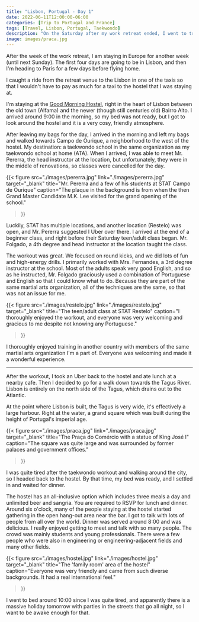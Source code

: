 ```yaml
---
title: "Lisbon, Portugal - Day 1"
date: 2022-06-11T12:00:00-06:00
categories: [Trip to Portugal and France]
tags: [Travel, Lisbon, Portugal, Taekwondo]
description: "On the Saturday after my work retreat ended, I went to train an ATA school in Lisbon and worked out with Mr. Folgado."
image: images/praca.jpg
---
```


After the week of the work retreat, I am staying in Europe for another week
(until next Sunday). The first four days are going to be in Lisbon, and then I'm
heading to Paris for a few days before flying home.

I caught a ride from the retreat venue to the Lisbon in one of the taxis so that
I wouldn't have to pay as much for a taxi to the hostel that I was staying at.

I'm staying at the [Good Morning Hostel](https://goodmorninghostel.com), right
in the heart of Lisbon between the old town (Alfama) and the newer (though still
centuries old) Bairro Alto. I arrived around 9:00 in the morning, so my bed was
not ready, but I got to look around the hostel and it is a very cosy, friendly
atmosphere.

After leaving my bags for the day, I arrived in the morning and left my bags and
walked towards Campo de Ourique, a neighborhood to the west of the hostel. My
destination: a taekwondo school in the same organization as my taekwondo school
at home (ATA). When I arrived, I was able to meet Mr. Pererra, the head
instructor at the location, but unfortunately, they were in the middle of
renovations, so classes were cancelled for the day.

{{< figure
      src="./images/pererra.jpg"
      link="./images/pererra.jpg"
      target="_blank"
      title="Mr. Pererra and a few of his students at STAT Campo de Ourique"
      caption="The plaque in the background is from when the then Grand Master Candidate M.K. Lee visited for the grand opening of the school."
>}}

Luckily, STAT has multiple locations, and another location (Restelo) was open,
and Mr. Pererra suggested I Uber over there. I arrived at the end of a beginner
class, and right before their Saturday teen/adult class began. Mr. Folgado, a 
4th degree and head instructor at the location taught the class.

The workout was great. We focused on round kicks, and we did lots of fun and
high-energy drills. I primarily worked with Mrs. Fernandes, a 3rd degree
instructor at the school. Most of the adults speak very good English, and so as
he instructed, Mr. Folgado graciously used a combination of Portuguese and
English so that I could know what to do. Because they are part of the same
martial arts organization, all of the techniques are the same, so that was not
an issue for me.

{{< figure
      src="./images/restelo.jpg"
      link="./images/restelo.jpg"
      target="_blank"
      title="The teen/adult class at STAT Restelo"
      caption="I thoroughly enjoyed the workout, and everyone was very welcoming and gracious to me despite not knowing any Portuguese."
>}}

I thoroughly enjoyed training in another country with members of the same
martial arts organization I'm a part of. Everyone was welcoming and made it a
wonderful experience.

---------

After the workout, I took an Uber back to the hostel and ate lunch at a nearby
cafe. Then I decided to go for a walk down towards the Tagus River. Lisbon is
entirely on the north side of the Tagus, which drains out to the Atlantic.

At the point where Lisbon is built, the Tagus is very wide, it's effectively a
large harbour. Right at the water, a grand square which was built during the
height of Portugal's imperial age.

{{< figure
      src="./images/praca.jpg"
      link="./images/praca.jpg"
      target="_blank"
      title="The Praça do Comércio with a statue of King José I"
      caption="The square was quite large and was surrounded by former palaces and government offices."
>}}

I was quite tired after the taekwondo workout and walking around the city, so I
headed back to the hostel. By that time, my bed was ready, and I settled in and
waited for dinner.

The hostel has an all-inclusive option which includes three meals a day and
unlimited beer and sangria. You are required to RSVP for lunch and dinner.
Around six o'clock, many of the people staying at the hostel started gathering
in the open hang-out area near the bar. I got to talk with lots of people from
all over the world. Dinner was served around 8:00 and was delicious. I really
enjoyed getting to meet and talk with so many people. The crowd was mainly
students and young professionals. There were a few people who were also in
engineering or engineering-adjacent fields and many other fields.

{{< figure
      src="./images/hostel.jpg"
      link="./images/hostel.jpg"
      target="_blank"
      title="The 'family room' area of the hostel"
      caption="Everyone was very friendly and came from such diverse backgrounds. It had a real international feel."
>}}

I went to bed around 10:00 since I was quite tired, and apparently there is a
massive holiday tomorrow with parties in the streets that go all night, so I
want to be awake enough for that.
